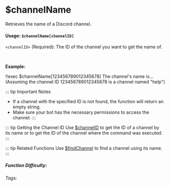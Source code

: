 # $channelName

Retrieves the name of a Discord channel.

#### Usage: `$channelName[channelID]`

`<channelID>` (Required): The ID of the channel you want to get the name of.

<br/>

**Example:**

<discord-messages>
	<discord-message :bot="false" role-color="#ffcc9a" author="Member">
		!!exec $channelName[123456789012345678]
	</discord-message>
	<discord-message :bot="true" role-color="#0099ff" author="Custom Command" avatar="https://media.discordapp.net/avatars/725721249652670555/781224f90c3b841ba5b40678e032f74a.webp">
		The channel's name is... (Assuming the channel ID 123456789012345678 is a channel named "help")
	</discord-message>
</discord-messages>

::: tip Important Notes
*   If a channel with the specified ID is not found, the function will return an empty string.
*   Make sure your bot has the necessary permissions to access the channel.
:::

::: tip Getting the Channel ID
Use [$channelID](../Channel/channelID.md) to get the ID of a channel by its name or to get the ID of the channel where the command was executed.
:::

::: tip Related Functions
Use [$findChannel](../Channel/findChannel.md) to find a channel using its name.
:::

##### Function Difficulty: <Badge type="tip" text="Easy" vertical="middle" />
###### Tags: <Badge type="tip" text="channel" vertical="middle" /> <Badge type="tip" text="name channel" vertical="middle" /> <Badge type="tip" text="channel name" vertical="middle" />
